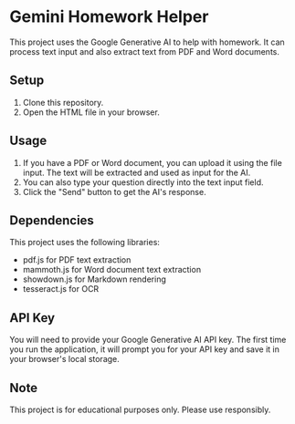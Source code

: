# Gemini Homework Helper

This project uses the Google Generative AI to help with homework. It can process text input and also extract text from PDF and Word documents.

## Setup

1. Clone this repository.
2. Open the HTML file in your browser.

## Usage

1. If you have a PDF or Word document, you can upload it using the file input. The text will be extracted and used as input for the AI.
2. You can also type your question directly into the text input field.
3. Click the "Send" button to get the AI's response.

## Dependencies

This project uses the following libraries:

- pdf.js for PDF text extraction
- mammoth.js for Word document text extraction
- showdown.js for Markdown rendering
- tesseract.js for OCR

## API Key

You will need to provide your Google Generative AI API key. The first time you run the application, it will prompt you for your API key and save it in your browser's local storage.

## Note

This project is for educational purposes only. Please use responsibly.
